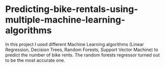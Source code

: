 # Predicting-bike-rentals-using-multiple-machine-learning-algorithms
In this project I used different Machine Learning algorithms (Linear Regression, Decision Trees, Random Forests, Support Vector Machine) to predict the number of bike rents. The random forests regressor turned out to be the most accurate one.
